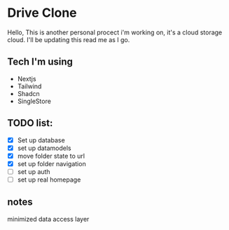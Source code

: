# Drive Clone

Hello, This is another personal procect i'm working on, it's a cloud storage cloud. I'll be updating this read me as I go.

## Tech I'm using

- Nextjs
- Tailwind
- Shadcn
- SingleStore

## TODO list:

- [x] Set up database
- [x] set up datamodels
- [x] move folder state to url
- [x] set up folder navigation
- [ ] set up auth
- [ ] set up real homepage

## notes

minimized data access layer
